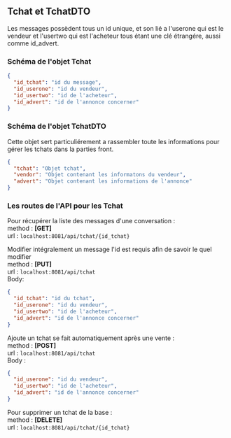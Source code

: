 ## Tchat et TchatDTO

Les messages possèdent tous un id unique, et son lié a l'userone qui est le vendeur et 
l'usertwo qui est l'acheteur tous étant une clé étrangére, aussi comme id_advert.

### Schéma de l'objet Tchat

```json
{
  "id_tchat": "id du message",
  "id_userone": "id du vendeur",
  "id_usertwo": "id de l'acheteur",
  "id_advert": "id de l'annonce concerner"
}
```

### Schéma de l'objet TchatDTO
Cette objet sert particuliérement a rassembler toute les informations pour gérer les 
tchats dans la parties front.
```json
{
  "tchat": "Objet tchat",
  "vendor": "Objet contenant les informatons du vendeur",
  "advert": "Objet contenant les informations de l'annonce"
}
```

### Les routes de l'API pour les Tchat
Pour récupérer la liste des messages d'une conversation :</br>
method : **[GET]**</br>
url : `localhost:8081/api/tchat/{id_tchat}`</br>

Modifier intégralement un message l'id est requis afin de savoir le quel modifier</br>
method : **[PUT]** </br>
url : `localhost:8081/api/tchat`</br>
Body:</br>

```json
{
  "id_tchat": "id du tchat",
  "id_userone": "id du vendeur",
  "id_usertwo": "id de l'acheteur",
  "id_advert": "id de l'annonce concerner"
}
```

Ajoute un tchat se fait automatiquement après une vente :</br>
method : **[POST]**</br>
url : `localhost:8081/api/tchat`</br>
Body :</br>

```json
{
  "id_userone": "id du vendeur",
  "id_usertwo": "id de l'acheteur",
  "id_advert": "id de l'annonce concerner"
}
```

Pour supprimer un tchat de la base :</br>
method : **[DELETE]**</br>
url : `localhost:8081/api/tchat/{id_tchat}`</br>